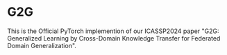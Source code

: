 # G2G
This is the Official PyTorch implemention of our ICASSP2024 paper "G2G: Generalized Learning by Cross-Domain Knowledge Transfer for Federated Domain Generalization".
